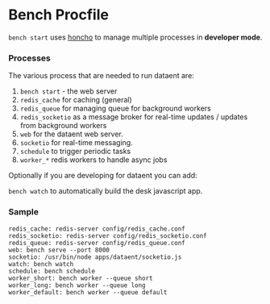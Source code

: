 <!-- add-breadcrumbs -->
# Bench Procfile

`bench start` uses [honcho](http://honcho.readthedocs.org) to manage multiple processes in **developer mode**.

### Processes

The various process that are needed to run dataent are:

1. `bench start` - the web server
4. `redis_cache` for caching (general)
5. `redis_queue` for managing queue for background workers
6. `redis_socketio` as a message broker for real-time updates / updates from background workers
7. `web` for the dataent web server.
7. `socketio` for real-time messaging.
3. `schedule` to trigger periodic tasks
3. `worker_*` redis workers to handle async jobs

Optionally if you are developing for dataent you can add:

`bench watch` to automatically build the desk javascript app.

### Sample

	redis_cache: redis-server config/redis_cache.conf
	redis_socketio: redis-server config/redis_socketio.conf
	redis_queue: redis-server config/redis_queue.conf
	web: bench serve --port 8000
	socketio: /usr/bin/node apps/dataent/socketio.js
	watch: bench watch
	schedule: bench schedule
	worker_short: bench worker --queue short
	worker_long: bench worker --queue long
	worker_default: bench worker --queue default
